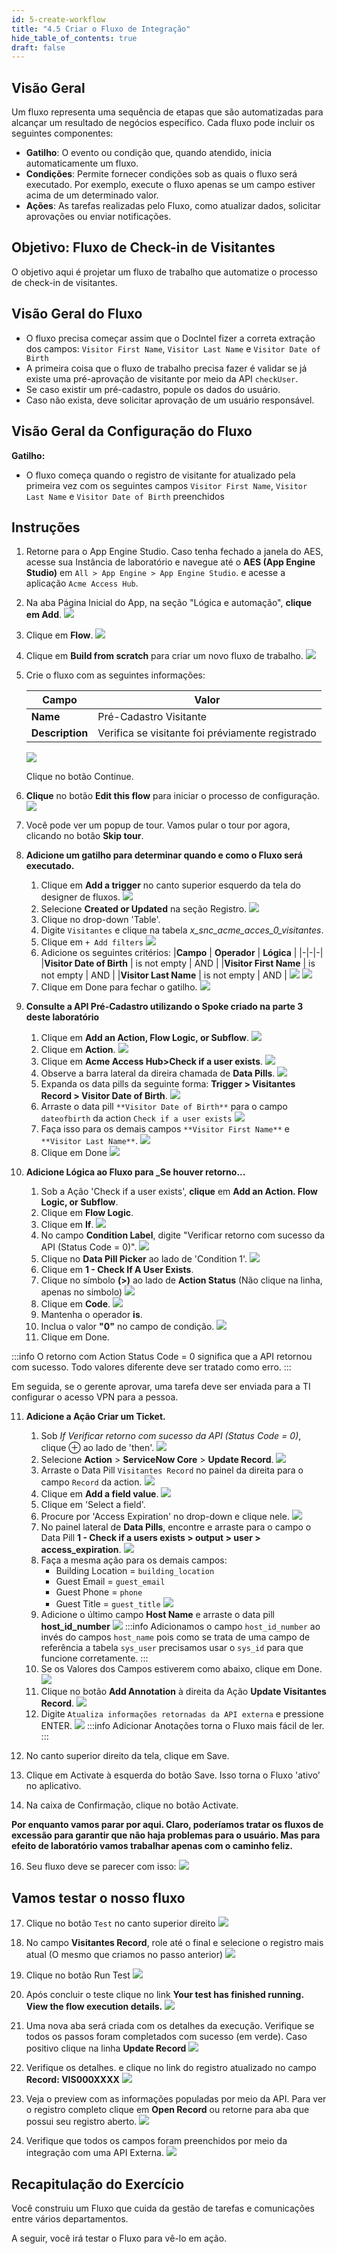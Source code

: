 ```yaml
---
id: 5-create-workflow
title: "4.5 Criar o Fluxo de Integração"
hide_table_of_contents: true
draft: false
---
```


## Visão Geral

Um fluxo representa uma sequência de etapas que são automatizadas para alcançar um resultado de negócios específico. Cada fluxo pode incluir os seguintes componentes:
- **Gatilho**: O evento ou condição que, quando atendido, inicia automaticamente um fluxo.
- **Condições**: Permite fornecer condições sob as quais o fluxo será executado. Por exemplo, execute o fluxo apenas se um campo estiver acima de um determinado valor.
- **Ações**: As tarefas realizadas pelo Fluxo, como atualizar dados, solicitar aprovações ou enviar notificações.

## Objetivo: Fluxo de Check-in de Visitantes
O objetivo aqui é projetar um fluxo de trabalho que automatize o processo de check-in de visitantes.

## Visão Geral do Fluxo
- O fluxo precisa começar assim que o DocIntel fizer a correta extração dos campos: `Visitor First Name`, `Visitor Last Name` e `Visitor Date of Birth`
- A primeira coisa que o fluxo de trabalho precisa fazer é validar se já existe uma pré-aprovação de visitante por meio da API `checkUser`.
- Se caso existir um pré-cadastro, popule os dados do usuário.
- Caso não exista, deve solicitar aprovação de um usuário responsável.

## Visão Geral da Configuração do Fluxo

**Gatilho:**
- O fluxo começa quando o registro de visitante for atualizado pela primeira vez com os seguintes campos `Visitor First Name`, `Visitor Last Name` e `Visitor Date of Birth` preenchidos


## Instruções

1. Retorne para o App Engine Studio. Caso tenha fechado a janela do AES, acesse sua Instância de laboratório e navegue até o **AES (App Engine Studio)** em `All > App Engine > App Engine Studio`. e acesse a aplicação `Acme Access Hub`.

1. Na aba Página Inicial do App, na seção "Lógica e automação", **clique em Add**.
![](../images/2024-12-10-13-27-06.png)

2. Clique em **Flow**.
![](../images/2024-12-10-13-27-31.png)

3. Clique em **Build from scratch** para criar um novo fluxo de trabalho.
![](../images/2024-12-10-13-27-47.png)

4. Crie o fluxo com as seguintes informações:

    |**Campo** | **Valor** |
    |-|-|
    |**Name** | Pré-Cadastro Visitante |
    |**Description** | Verifica se visitante foi préviamente registrado |

    ![](../images/2024-12-10-13-30-55.png)

    Clique no botão <span className="button-purple">Continue</span>.

5. **Clique** no botão **Edit this flow** para iniciar o processo de configuração.
    ![](../images/2024-12-10-13-31-20.png)

6. Você pode ver um popup de tour. Vamos pular o tour por agora, clicando no botão **Skip tour**.

7. **Adicione um gatilho para determinar quando e como o Fluxo será executado.**
    1. Clique em **Add a trigger** no canto superior esquerdo da tela do designer de fluxos.
    ![](../images/2024-12-10-13-31-55.png)
    2. Selecione **Created or Updated** na seção Registro.
    ![](../images/2024-12-10-13-32-33.png)
    3. Clique no drop-down 'Table'.
    4. Digite `Visitantes` e clique na tabela *x_snc_acme_acces_0_visitantes*.
    5. Clique em `+ Add filters`
    ![](../images/2024-12-10-13-34-35.png)
    6. Adicione os seguintes critérios:
    |**Campo** | **Operador** | **Lógica** |
    |-|-|-|
    |**Visitor Date of Birth** | is not empty | AND |
    |**Visitor First Name** | is not empty | AND |
    |**Visitor Last Name** | is not empty | AND |
    ![](../images/2024-12-10-13-37-18.png)
    ![](../images/2024-12-10-13-38-41.png)
    7. Clique em <span className="button-purple">Done</span> para fechar o gatilho.
    ![](../images/2024-12-10-13-39-53.png)

8. **Consulte a API Pré-Cadastro utilizando o Spoke criado na parte 3 deste laboratório**
    1. Clique em **Add an Action, Flow Logic, or Subflow**.
    ![](../images/2024-12-10-13-41-49.png)
    2. Clique em **Action**.
    ![](../images/2024-12-10-13-42-06.png)
    3. Clique em **Acme Access Hub>Check if a user exists**.
    ![](../images/2024-12-10-13-42-55.png)
    4. Observe a barra lateral da direira chamada de **Data Pills**.
    ![](../images/2024-12-10-13-44-45.png)
    5. Expanda os data pills da seguinte forma: **Trigger > Visitantes Record > Visitor Date of Birth**.
    ![](../images/2024-12-10-13-47-15.png)
    6. Arraste o data pill `**Visitor Date of Birth**` para o campo `dateofbirth` da action `Check if a user exists`
    ![](../images/2024-12-10-13-48-54.png)
    7. Faça isso para os demais campos `**Visitor First Name**` e  `**Visitor Last Name**`.
    ![](../images/2024-12-10-13-50-52.png)
    8. Clique em <span className="button-purple">Done</span>
    ![](../images/2024-12-10-13-51-40.png)


9.  **Adicione Lógica ao Fluxo para _Se houver retorno...**
    1. Sob a Ação 'Check if a user exists', **clique** em **Add an Action. Flow Logic, or Subflow**.
    2. Clique em **Flow Logic**.
    3. Clique em **If**.
    ![](../images/2024-12-10-14-32-01.png)
    4. No campo **Condition Label**, digite "Verificar retorno com sucesso da API (Status Code = 0)".
    ![](../images/2024-12-10-14-33-48.png)
    5. Clique no **Data Pill Picker** ao lado de 'Condition 1'.
    ![](../images/2024-12-10-14-34-39.png)
    6. Clique em **1 - Check If A User Exists**.
    7. Clique no símbolo **(>)** ao lado de **Action Status** (Não clique na linha, apenas no simbolo)
    ![](../images/2024-12-10-14-39-52.png)
    8. Clique em **Code**.
    ![](../images/2024-12-10-14-40-29.png)
    9.  Mantenha o operador **is**.
    10. Inclua o valor **"0"** no campo de condição.
    ![](../images/2024-12-10-14-42-53.png)
    11. Clique em <span className="button-purple">Done</span>.

:::info
O retorno com Action Status Code = 0 significa que a API retornou com sucesso. Todo valores diferente deve ser tratado como erro.
:::

Em seguida, se o gerente aprovar, uma tarefa deve ser enviada para a TI configurar o acesso VPN para a pessoa.

11. **Adicione a Ação Criar um Ticket.**
    1. Sob _If Verificar retorno com sucesso da API (Status Code = 0)_, clique ⊕ ao lado de 'then'.
    ![](../images/2024-12-10-14-45-13.png)
    2. Selecione **Action** > **ServiceNow Core** > **Update Record**.
    ![](../images/2024-12-10-14-46-10.png)
    3. Arraste o Data Pill `Visitantes Record` no painel da direita para o campo `Record` da action.
    ![](../images/2024-12-10-14-47-48.png)
    4. Clique em **Add a field value**.
    ![](../images/2024-12-10-14-48-30.png)
    5. Clique em 'Select a field'.
    6. Procure por 'Access Expiration' no drop-down e clique nele. 
    ![](../images/2024-12-10-14-49-17.png)
    7. No painel lateral de **Data Pills**, encontre e arraste para o campo o Data Pill **1 - Check if a users exists > output > user > access_expiration**.
    ![](../images/2024-12-10-14-58-46.png)
    8. Faça a mesma ação para os demais campos:
       - Building Location = `building_location`
       - Guest Email = `guest_email`
       - Guest Phone = `phone`
       - Guest Title = `guest_title`
    ![](../images/2024-12-10-15-00-57.png)
    9. Adicione o último campo **Host Name** e arraste o data pill **host_id_number**
    ![](../images/2024-12-10-15-03-19.png)
    :::info
    Adicionamos o campo `host_id_number` ao invés do campos `host_name` pois como se trata de uma campo de referência a tabela `sys_user` precisamos usar o `sys_id` para que funcione corretamente.
    :::
    10. Se os Valores dos Campos estiverem como abaixo, clique em <span className="button-purple">Done</span>.
    ![](../images/2024-12-10-15-05-22.png)
    11. Clique no botão **Add Annotation** à direita da Ação **Update Visitantes Record**.
    ![](../images/2024-12-10-15-06-15.png)
    12. Digite `Atualiza informações retornadas da API externa` e pressione ENTER.
    ![](../images/2024-12-10-15-07-33.png)
    :::info
    Adicionar Anotações torna o Fluxo mais fácil de ler.
    :::

12. No canto superior direito da tela, clique em <span className="button-purple">Save</span>.

13. Clique em <span className="button-purple">Activate</span> à esquerda do botão Save. Isso torna o Fluxo 'ativo' no aplicativo.  


14. Na caixa de Confirmação, clique no botão <span className="button-purple">Activate</span>.

**Por enquanto vamos parar por aqui. Claro, poderíamos tratar os fluxos de excessão para garantir que não haja problemas para o usuário. Mas para efeito de laboratório vamos trabalhar apenas com o caminho feliz.**

16.  Seu fluxo deve se parecer com isso:
    ![](../images/2024-12-10-15-11-35.png)

## Vamos testar o nosso fluxo

17. Clique no botão `Test` no canto superior direito
    ![](../images/2024-12-10-15-14-35.png)

18. No campo **Visitantes Record**, role até o final e selecione o registro mais atual (O mesmo que criamos no passo anterior)
    ![](../images/2024-12-10-15-16-16.png)

19. Clique no botão <span className="button-purple">Run Test</span>
    ![](../images/2024-12-10-15-16-51.png)

20. Após concluir o teste clique no link **Your test has finished running. View the flow execution details.**
    ![](../images/2024-12-10-15-18-25.png)

21. Uma nova aba será criada com os detalhes da execução. Verifique se todos os passos foram completados com sucesso (em verde). Caso positivo clique na linha **Update Record**
    ![](../images/2024-12-10-15-20-09.png)

23. Verifique os detalhes. e clique no link do registro atualizado no campo **Record: VIS000XXXX**
    ![](../images/2024-12-10-15-21-19.png)

22. Veja o preview com as informações populadas por meio da API. Para ver o registro completo clique em **Open Record** ou retorne para aba que possui seu registro aberto.
    ![](../images/2024-12-10-15-22-43.png)

24. Verifique que todos os campos foram preenchidos por meio da integração com uma API Externa.
    ![](../images/2024-12-10-15-24-09.png)


## Recapitulação do Exercício

Você construiu um Fluxo que cuida da gestão de tarefas e comunicações entre vários departamentos.

A seguir, você irá testar o Fluxo para vê-lo em ação.
